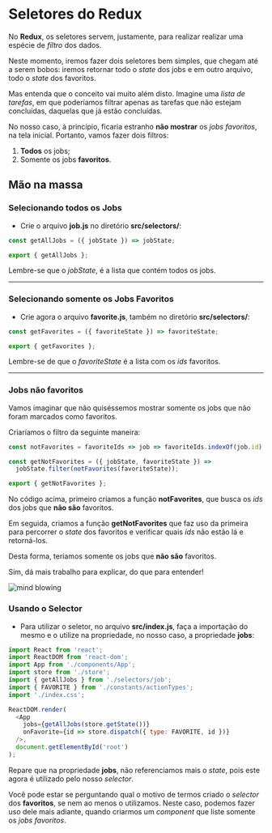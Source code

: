 # Seletores do Redux

No **Redux**, os seletores servem, justamente, para realizar realizar uma espécie de _filtro_ dos dados.

Neste momento, iremos fazer dois seletores bem simples, que chegam até a serem bobos: iremos retornar todo o _state_ dos jobs e em outro arquivo, todo o _state_ dos favoritos.

Mas entenda que o conceito vai muito além disto. Imagine uma _lista de tarefas_, em que poderíamos filtrar apenas as tarefas que não estejam concluídas, daquelas que já estão concluídas.

No nosso caso, à princípio, ficaria estranho **não mostrar** os _jobs favoritos_, na tela inicial. Portanto, vamos fazer dois filtros:

1. **Todos** os jobs;
2. Somente os jobs **favoritos**.

## Mão na massa

### Selecionando todos os Jobs

- Crie o arquivo **job.js** no diretório **src/selectors/**:

```javascript
const getAllJobs = ({ jobState }) => jobState;

export { getAllJobs };
```

Lembre-se que o _jobState_, é a lista que contém todos os jobs.

---

### Selecionando somente os Jobs Favoritos

- Crie agora o arquivo **favorite.js**, também no diretório **src/selectors/**:

```javascript
const getFavorites = ({ favoriteState }) => favoriteState;

export { getFavorites };
```

Lembre-se de que o _favoriteState_ é a lista com os _ids_ favoritos.

---

### Jobs **não** favoritos

Vamos imaginar que não quiséssemos mostrar somente os jobs que não foram marcados como favoritos.

Criaríamos o filtro da seguinte maneira:

```javascript
const notFavorites = favoriteIds => job => favoriteIds.indexOf(job.id) === -1;

const getNotFavorites = ({ jobState, favoriteState }) =>
  jobState.filter(notFavorites(favoriteState));

export { getNotFavorites };
```

No código acima, primeiro criamos a função **notFavorites**, que busca os _ids_ dos jobs que **não são** favoritos.

Em seguida, criamos a função **getNotFavorites** que faz uso da primeira para percorrer o _state_ dos favoritos e verificar quais _ids_ não estão lá e retorná-los.

Desta forma, teríamos somente os jobs que **não são** favoritos.

Sim, dá mais trabalho para explicar, do que para entender!

![mind blowing](/assets/images/mind-blowing.gif)

### Usando o Selector

- Para utilizar o seletor, no arquivo **src/index.js**, faça a importação do mesmo e o utilize na propriedade, no nosso caso, a propriedade **jobs**:

```javascript
import React from 'react';
import ReactDOM from 'react-dom';
import App from './components/App';
import store from './store';
import { getAllJobs } from './selectors/job';
import { FAVORITE } from './constants/actionTypes';
import './index.css';

ReactDOM.render(
  <App
    jobs={getAllJobs(store.getState())}
    onFavorite={id => store.dispatch({ type: FAVORITE, id })}
  />,
  document.getElementById('root')
);
```

Repare que na propriedade **jobs**, não referenciamos mais o _state_, pois este agora é utilizado pelo nosso _selector_.

Você pode estar se perguntando qual o motivo de termos criado o _selector_ dos **favoritos**, se nem ao menos o utilizamos. Neste caso, podemos fazer uso dele mais adiante, quando criarmos um _component_ que liste somente os _jobs favoritos_.
